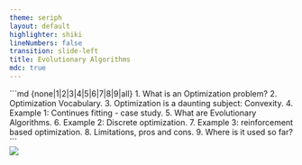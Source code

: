 ```yaml
---
theme: seriph
layout: default
highlighter: shiki
lineNumbers: false
transition: slide-left
title: Evolutionary Algorithms
mdc: true
---
```


<Titler title="Contents" page="1"/>

<div class="grid grid-cols-12 gap-[2rem]">
<div class="col-span-8 flex flex-col justify-center ">
```md {none|1|2|3|4|5|6|7|8|9|all}
1. What is an Optimization problem?
2. Optimization Vocabulary.
3. Optimization is a daunting subject: Convexity.
4. Example 1: Continues fitting - case study.
5. What are Evolutionary Algorithms.
6. Example 2: Discrete optimization.
7. Example 3: reinforcement based optimization.
8. Limitations, pros and cons.
9. Where is it used so far?
```

<style>
code {
 @apply text-[16px] leading-[40px];
}
</style>


</div>
<div class="col-span-4">
<img src="/res/bloom_vertical.jpg" class="h-full rounded-[12px]"/>
</div>
</div>